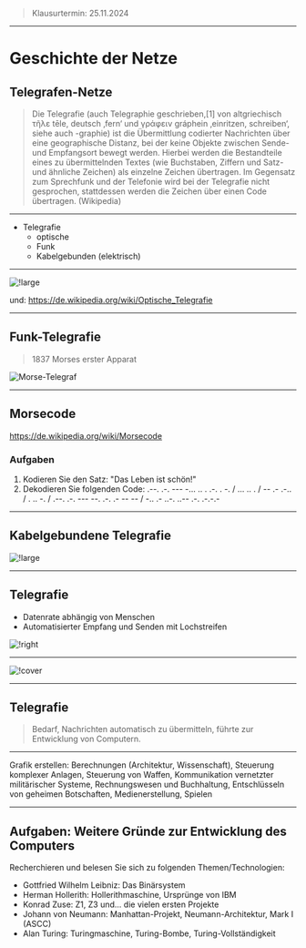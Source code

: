 

> Klausurtermin: 25.11.2024

---

# Geschichte der Netze

## Telegrafen-Netze

> Die Telegrafie (auch Telegraphie geschrieben,[1] von altgriechisch τῆλε tēle, deutsch ‚fern‘ und γράφειν gráphein ‚einritzen, schreiben‘, siehe auch -graphie) ist die Übermittlung codierter Nachrichten über eine geographische Distanz, bei der keine Objekte zwischen Sende- und Empfangsort bewegt werden. Hierbei werden die Bestandteile eines zu übermittelnden Textes (wie Buchstaben, Ziffern und Satz- und ähnliche Zeichen) als einzelne Zeichen übertragen. Im Gegensatz zum Sprechfunk und der Telefonie wird bei der Telegrafie nicht gesprochen, stattdessen werden die Zeichen über einen Code übertragen. (Wikipedia)

---

- Telegrafie
    - optische
    - Funk
    - Kabelgebunden (elektrisch)

---

![!large](https://upload.wikimedia.org/wikipedia/commons/2/21/Jacques-Auguste_Regnier%2C_Vue_de_l%27%C3%A9glise_Saint_Pierre_de_Montmartre_%C3%A0_Paris%2C_circa_1820._Coll._part..jpg)

und: https://de.wikipedia.org/wiki/Optische_Telegrafie

---

## Funk-Telegrafie

> 1837 Morses erster Apparat

![Morse-Telegraf](https://upload.wikimedia.org/wikipedia/commons/c/cf/Der_Apparat_im_September_1837.jpg)

---

## Morsecode

https://de.wikipedia.org/wiki/Morsecode

### Aufgaben

1. Kodieren Sie den Satz: "Das Leben ist schön!"
1. Dekodieren Sie folgenden Code: .--. .-. --- -... .. . .-. . -. / ... .. . / -- .- .-.. / . .. -. / .--. .-. --- --. .-. .- -- -- / -.. .- ..-. ..-- .-. .-.-.-

---

## Kabelgebundene Telegrafie

![!large](https://upload.wikimedia.org/wikipedia/commons/thumb/0/05/Carte_g%C3%A9n%C3%A9rale_des_grandes_communications_t%C3%A9l%C3%A9graphiques_du_monde.jpg/1280px-Carte_g%C3%A9n%C3%A9rale_des_grandes_communications_t%C3%A9l%C3%A9graphiques_du_monde.jpg)

---

## Telegrafie

- Datenrate abhängig von Menschen
- Automatisierter Empfang und Senden mit Lochstreifen

![!right](https://upload.wikimedia.org/wikipedia/commons/thumb/a/af/Reliefschreiber_von_Marcus.jpg/800px-Reliefschreiber_von_Marcus.jpg)

---

![!cover](https://upload.wikimedia.org/wikipedia/commons/thumb/1/15/Typendruck_Schnelltelegraph_Schreibapparat.jpg/1024px-Typendruck_Schnelltelegraph_Schreibapparat.jpg)

---

## Telegrafie

> Bedarf, Nachrichten automatisch zu übermitteln, führte zur Entwicklung von Computern.

---

Grafik erstellen: Berechnungen (Architektur, Wissenschaft), Steuerung komplexer Anlagen, Steuerung von Waffen, Kommunikation vernetzter militärischer Systeme, Rechnungswesen und Buchhaltung, Entschlüsseln von geheimen Botschaften, Medienerstellung, Spielen

---

## Aufgaben: Weitere Gründe zur Entwicklung des Computers

Recherchieren und belesen Sie sich zu folgenden Themen/Technologien:

- Gottfried Wilhelm Leibniz: Das Binärsystem
- Herman Hollerith: Hollerithmaschine, Ursprünge von IBM
- Konrad Zuse: Z1, Z3 und... die vielen ersten Projekte
- Johann von Neumann: Manhattan-Projekt, Neumann-Architektur, Mark I (ASCC)
- Alan Turing: Turingmaschine, Turing-Bombe, Turing-Vollständigkeit



